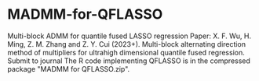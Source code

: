 # MADMM-for-QFLASSO
Multi-block ADMM  for quantile fused LASSO regression
Paper: X. F. Wu, H. Ming, Z. M. Zhang and Z. Y. Cui (2023+). Multi-block alternating direction method of multipliers for ultrahigh dimensional quantile fused regression. Submit to journal
The R code implementing QFLASSO is in the compressed package "MADMM for QFLASSO.zip".
